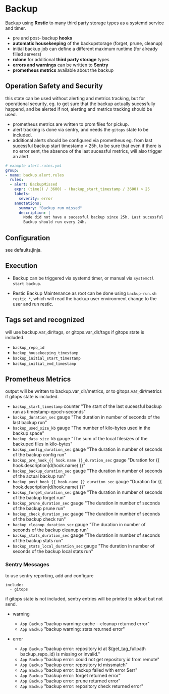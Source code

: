 # Backup

Backup using **Restic** to many third party storage types as a systemd service and timer.
+ pre and post- backup **hooks**
+ **automatic housekeeping** of the backupstorage (forget, prune, cleanup)
+ initial backup job can define a different maximum runtime (for already filled servers)
+ **rclone** for additional **third party storage** types
+ **errors and warnings** can be written to **Sentry**
+ **prometheus metrics** available about the backup

## Operation Safety and Security

this state can be used without alerting and metrics tracking,
but for operational security, eg. to get sure that the backup actually sucessfully happend,
and be alerted if not, alerting and metrics tracking should be used.

+ prometheus metrics are written to prom files for pickup.
+ alert tracking is done via sentry, and needs the `gitops` state to be included.
+ additional alerts should be configured via prometheus eg. from
last sucessful backup start timestamp < 25h, to be sure that even if there is no error sent, the absence of the last sucessful metrics, will also trigger an alert.

```yaml
# example alert.rules.yml
group:
- name: backup.alert.rules
  rules:
  - alert: BackupMissed
    expr: (time() / 3600) - (backup_start_timestamp / 3600) > 25
    labels:
      severity: error
    annotations:
      summary: "Backup run missed"
      description: |
        Node did not have a sucessful backup since 25h. Last sucessful backup was at {{ $value }}.
        Backup should run every 24h.
```

## Configuration

see defaults.jinja.

## Execution

+ Backup can be triggered via systemd timer, or manual via `systemctl start backup`.

+ Restic Backup Maintenance as root can be done using `backup-run.sh restic *`,
which will read the backup user environment change to the user and run restic.

## Tags set and recognized

will use backup.var_dir/tags, or gitops.var_dir/tags if gitops state is included.

+ `backup_repo_id`
+ `backup_housekeeping_timestamp`
+ `backup_initial_start_timestamp`
+ `backup_initial_end_timestamp`

## Prometheus Metrics

output will be written to backup.var_dir/metrics, or to gitops.var_dir/metrics if gitops state is included.

+ `backup_start_timestamp` counter "The start of the last sucessful backup run as timestamp-epoch-seconds"
+ `backup_duration_sec` gauge "The duration in number of seconds of the last backup run"
+ `backup_used_size_kb` gauge "The number of kilo-bytes used in the backup space"
+ `backup_data_size_kb` gauge "The sum of the local filesizes of the backuped files in kilo-bytes"
+ `backup_config_duration_sec` gauge "The duration in number of seconds of the backup config run"
+ `backup_pre_hook_{{ hook.name }}_duration_sec` gauge "Duration for {{ hook.description|d(hook.name) }}"
+ `backup_backup_duration_sec` gauge "The duration in number of seconds of the actual backup run"
+ `backup_post_hook_{{ hook.name }}_duration_sec` gauge "Duration for {{ hook.description|d(hook.name) }}"
+ `backup_forget_duration_sec` gauge "The duration in number of seconds of the backup forget run"
+ `backup_prune_duration_sec` gauge "The duration in number of seconds of the backup prune run"
+ `backup_check_duration_sec` gauge "The duration in number of seconds of the backup check run"
+ `backup_cleanup_duration_sec` gauge "The duration in number of seconds of the backup cleanup run"
+ `backup_stats_duration_sec` gauge "The duration in number of seconds of the backup stats run"
+ `backup_stats_local_duration_sec` gauge "The duration in number of seconds of the backup local stats run"

### Sentry Messages

to use sentry reporting, add and configure
```
include:
  - gitops
```
if gitops state is not included, sentry entries will be printed to stdout but not send.


+ warning
  + `App Backup` "backup warning: cache --cleanup returned error"
  + `App Backup` "backup warning: stats returned error"

+ error
  + `App Backup` "backup error: repository id at $(get_tag_fullpath backup_repo_id) is missing or invalid."
  + `App Backup` "backup error: could not get repository id from remote"
  + `App Backup` "backup error: repository id missmatch"
  + `App Backup` "backup error: backup failed with error $err"
  + `App Backup` "backup error: forget returned error"
  + `App Backup` "backup error: prune returned error"
  + `App Backup` "backup error: repository check returned error"

